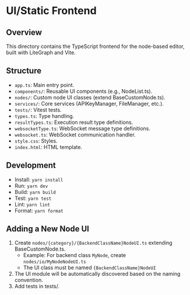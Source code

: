 # UI/Static Frontend

## Overview
This directory contains the TypeScript frontend for the node-based editor, built with LiteGraph and Vite.

## Structure
- `app.ts`: Main entry point.
- `components/`: Reusable UI components (e.g., NodeList.ts).
- `nodes/`: Custom node UI classes (extend BaseCustomNode.ts).
- `services/`: Core services (APIKeyManager, FileManager, etc.).
- `tests/`: Vitest tests.
- `types.ts`: Type handling.
- `resultTypes.ts`: Execution result type definitions.
- `websocketType.ts`: WebSocket message type definitions.
- `websocket.ts`: WebSocket communication handler.
- `style.css`: Styles.
- `index.html`: HTML template.

## Development
- Install: `yarn install`
- Run: `yarn dev`
- Build: `yarn build`
- Test: `yarn test`
- Lint: `yarn lint`
- Format: `yarn format`

## Adding a New Node UI
1. Create `nodes/{category}/{BackendClassName}NodeUI.ts` extending BaseCustomNode.ts.
   - Example: For backend class `MyNode`, create `nodes/io/MyNodeNodeUI.ts`
   - The UI class must be named `{BackendClassName}NodeUI`
2. The UI module will be automatically discovered based on the naming convention.
3. Add tests in tests/.
